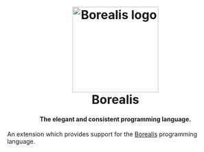 <h1 align="center">
  <br>
  <img src="https://borealislang.com/public/logo.png" alt="Borealis logo" width="200">
  <br>
  Borealis
  <br>
</h1>

<h4 align="center">The elegant and consistent programming language.</h4>

An extension which provides support for the [Borealis](https://borealislang.com) programming language.